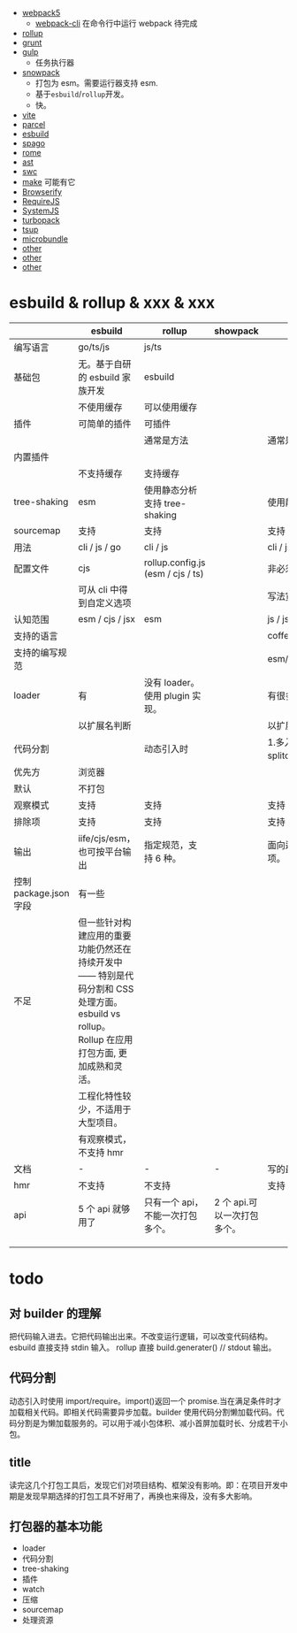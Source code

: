 - [webpack5](/builder/webpack5/index.html)
  - [webpack-cli](/jsPackages/webpackCli.html) 在命令行中运行 webpack 待完成
- [rollup](/builder/rollup/index.html)
- [grunt](/builder/grunt/index.html)
- [gulp](/builder/gulp/index.html)
  - 任务执行器
- [snowpack](/builder/snowpack/index.html)
  - 打包为 esm。需要运行器支持 esm.
  - 基于`esbuild`/`rollup`开发。
  - 快。
- [vite](/builder/vite/index.html)
- [parcel](/builder/parcel.html)
- [esbuild](/builder/esbuild.html)
- [spago](/builder/spago.html)
- [rome](/builder/rome/index.html)
- [ast](/builder/ast.html)
- [swc](/builder/swc.html)
- [make](/builder/make.html) 可能有它
- [Browserify](/builder/Browserify.html)
- [RequireJS](/builder/RequireJS.html)
- [SystemJS](/builder/SystemJS.html)
- [turbopack](/builder/turbopack/index.html)
- [tsup](/builder/tsup/index.html)
- [microbundle](/builder/microbundle.html)
- [other](/builder/other.html)
- [other](/builder/other.html)
- [other](/builder/other.html)

# esbuild & rollup & xxx & xxx

|                        | esbuild                                                                                                                                     | rollup                            | showpack                    | webpack5                                                            |     |     |     |     |     |     |
| ---------------------- | ------------------------------------------------------------------------------------------------------------------------------------------- | --------------------------------- | --------------------------- | ------------------------------------------------------------------- | --- | --- | --- | --- | --- | --- |
| 编写语言               | go/ts/js                                                                                                                                    | js/ts                             |                             |                                                                     |     |     |     |     |     |     |
| 基础包                 | 无。基于自研的 esbuild 家族开发                                                                                                             | esbuild                           |                             |                                                                     |     |     |     |     |     |     |
|                        | 不使用缓存                                                                                                                                  | 可以使用缓存                      |                             |                                                                     |     |     |     |     |     |     |
| 插件                   | 可简单的插件                                                                                                                                | 可插件                            |                             |                                                                     |     |     |     |     |     |     |
|                        |                                                                                                                                             | 通常是方法                        |                             | 通常是实例，可使用多次。                                            |     |     |     |     |     |     |
| 内置插件               |                                                                                                                                             |                                   |                             |                                                                     |     |     |     |     |     |     |
|                        | 不支持缓存                                                                                                                                  | 支持缓存                          |                             |                                                                     |     |     |     |     |     |     |
| tree-shaking           | esm                                                                                                                                         | 使用静态分析支持 tree-shaking     |                             | 使用静态分析支持 tree-shaking                                       |     |     |     |     |     |     |
| sourcemap              | 支持                                                                                                                                        | 支持                              |                             | 支持                                                                |     |     |     |     |     |     |
| 用法                   | cli / js / go                                                                                                                               | cli / js                          |                             | cli / js                                                            |     |     |     |     |     |     |
| 配置文件               | cjs                                                                                                                                         | rollup.config.js (esm / cjs / ts) |                             | 非必须，webpack.config.js (cjs)                                     |     |     |     |     |     |     |
|                        | 可从 cli 中得到自定义选项                                                                                                                   |                                   |                             | 写法宽泛                                                            |     |     |     |     |     |     |
| 认知范围               | esm / cjs / jsx                                                                                                                             | esm                               |                             | js / json                                                           |     |     |     |     |     |     |
| 支持的语言             |                                                                                                                                             |                                   |                             | coffeescript/ts/esnext/less/sass/stylus/elm                         |     |     |     |     |     |     |
| 支持的编写规范         |                                                                                                                                             |                                   |                             | esm/cjs/amd/assets/wasm                                             |     |     |     |     |     |     |
| loader                 | 有                                                                                                                                          | 没有 loader。使用 plugin 实现。   |                             | 有很多                                                              |     |     |     |     |     |     |
|                        | 以扩展名判断                                                                                                                                |                                   |                             | 以扩展名判断                                                        |     |     |     |     |     |     |
| 代码分割               |                                                                                                                                             | 动态引入时                        |                             | 1.多入口。2.入口中明确依赖或使用 splitchunkplugin 插件 3.动态引入时 |     |     |     |     |     |     |
| 优先方                 | 浏览器                                                                                                                                      |                                   |                             |                                                                     |     |     |     |     |     |     |
| 默认                   | 不打包                                                                                                                                      |                                   |                             |                                                                     |     |     |     |     |     |     |
| 观察模式               | 支持                                                                                                                                        | 支持                              |                             | 支持                                                                |     |     |     |     |     |     |
| 排除项                 | 支持                                                                                                                                        | 支持                              |                             | 支持                                                                |     |     |     |     |     |     |
| 输出                   | iife/cjs/esm，也可按平台输出                                                                                                                | 指定规范，支持 6 种。             |                             | 面向运行环境输出。打库包时有丰富的输出选项。                        |     |     |     |     |     |     |
| 控制 package.json 字段 | 有一些                                                                                                                                      |                                   |                             |                                                                     |     |     |     |     |     |     |
| 不足                   | 但一些针对构建应用的重要功能仍然还在持续开发中 —— 特别是代码分割和 CSS 处理方面。esbuild vs rollup。Rollup 在应用打包方面, 更加成熟和灵活。 |                                   |                             |                                                                     |     |     |     |     |     |     |
|                        | 工程化特性较少，不适用于大型项目。                                                                                                          |                                   |                             |                                                                     |     |     |     |     |     |     |
|                        | 有观察模式，不支持 hmr                                                                                                                      |                                   |                             |                                                                     |     |     |     |     |     |     |
| 文档                   | -                                                                                                                                           | -                                 | -                           | 写的最好                                                            |     |     |     |     |     |     |
| hmr                    | 不支持                                                                                                                                      | 不支持                            |                             | 支持                                                                |     |     |     |     |     |     |
| api                    | 5 个 api 就够用了                                                                                                                           | 只有一个 api，不能一次打包多个。  | 2 个 api.可以一次打包多个。 |                                                                     |     |     |     |     |     |     |
|                        |                                                                                                                                             |                                   |                             |                                                                     |     |     |     |     |     |     |
|                        |                                                                                                                                             |                                   |                             |                                                                     |     |     |     |     |     |     |
|                        |                                                                                                                                             |                                   |                             |                                                                     |     |     |     |     |     |     |

# todo

## 对 builder 的理解

把代码输入进去。它把代码输出出来。不改变运行逻辑，可以改变代码结构。
esbuild 直接支持 stdin 输入。
rollup 直接 build.generater() // stdout 输出。

## 代码分割

动态引入时使用 import/require。import()返回一个 promise.当在满足条件时才加载相关代码。即相关代码需要异步加载。builder 使用代码分割懒加载代码。代码分割是为懒加载服务的。可以用于减小包体积、减小首屏加载时长、分成若干小包。

## title

读完这几个打包工具后，发现它们对项目结构、框架没有影响。即：在项目开发中期是发现早期选择的打包工具不好用了，再换也来得及，没有多大影响。

## 打包器的基本功能

- loader
- 代码分割
- tree-shaking
- 插件
- watch
- 压缩
- sourcemap
- 处理资源
